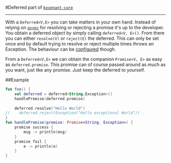 #Deferred
part of [`kovenant-core`](../index.md#artifacts)

---

With a `Deferred<V,E>` you can take matters in your own hand. Instead of relying on [`async`](async.md) for resolving
or rejecting a promise it's up to the developer. You obtain a deferred object by simply calling `deferred<V, E>()`.
From there you can either `resolve(V)` or `reject(E)` the deferred. This can only be set once and by default trying
to resolve or reject multiple times throws an Exception. The behaviour can be [configured](configuration.md) though.
 
From a `Deferred<V,E>` we can obtain the companion `Promise<V, E>` as easy as `deferred.promise`. This promise can
of course passed around as much as you want, just like any promise. Just keep the deferred to yourself. 

##Example

```kt
fun foo() {
    val deferred = deferred<String,Exception>()
    handlePromise(deferred.promise)
    
    deferred.resolve("Hello World")
//    deferred.reject(Exception("Hello exceptional World"))
}
fun handlePromise(promise: Promise<String, Exception>) {
    promise success {
        msg -> println(msg)
    }
    promise fail {
        e -> println(e)
    }
}
```